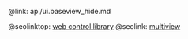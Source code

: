 @link: api/ui.baseview_hide.md

@seolinktop: [web control library](https://webix.com)
@seolink: [multiview](https://webix.com/widget/multiview/)